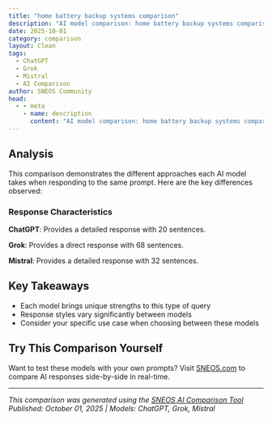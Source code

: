 ```yaml
---
title: "home battery backup systems comparison"
description: "AI model comparison: home battery backup systems comparison..."
date: 2025-10-01
category: comparison
layout: Clean
tags:
  - ChatGPT
  - Grok
  - Mistral
  - AI Comparison
author: SNEOS Community
head:
  - - meta
    - name: description
      content: "AI model comparison: home battery backup systems comparison..."
---
```


<ChatComparison
  title="home battery backup systems comparison"
  prompt="home battery backup systems comparison"
  :responses='{
    "ChatGPT": "Sure! Here\u2019s a comparison of popular home battery backup systems as of 2024, focusing on key factors such as capacity, power output, scalability, chemistry, warranty, and price. This will help you choose the best option for your needs.\n\n| Brand \u0026 Model          | Battery Capacity (kWh) | Power Output (kW) | Chemistry          | Scalability              | Warranty          | Approximate Price*          | Key Features                                     |\n|-----------------------|-----------------------|-------------------|--------------------|--------------------------|-------------------|-----------------------------|-------------------------------------------------|\n| Tesla Powerwall 3      | 13.5                  | 5                 | Lithium-ion (NMC)  | Up to 10 Powerwalls       | 10 years or ~70% capacity | $11,000 - $13,000 installed | Integrated inverter, backup \u0026 load shifting, app monitoring |\n| LG Chem RESU Prime 10H | 9.8                   | 5                 | Lithium-ion (NMC)  | Can connect multiple units | 10 years          | $8,000 - $10,000 (battery only) | Compact, high energy density, requires compatible inverter |\n| Generac PWRcell       | Modular (3.6 - 18 kWh)| 7.6               | Lithium-ion (LFP)  | Highly modular            | 10 years          | $13,000 - $20,000 installed | Integrated inverter system, high power, good for whole home backup |\n| sonnen ecoLinx        | 10                    | 4                 | Lithium-ion (LFP)  | Modular up to 20 kWh      | 10 years          | $15,000 - $20,000 installed | Smart energy management, grid-interactive, premium brand |\n| Enphase Encharge 10   | 10                    | 3.84              | Lithium iron phosphate (LFP) | Stackable              | 10 years          | $9,000 - $12,000 (battery)  | Integrated microinverters, easy expansion, monitoring via app |\n| Blue Planet Energy Blue Ion 2.0 | 10 - 20            | 5                 | Lithium iron phosphate (LFP) | Modular                  | 10 years          | $14,000 - $18,000 installed | Designed for long-life and safety, off-grid ready            |\n\n*Prices are approximate and vary by location, installation complexity, and incentives.\n\n### Things to Consider when Choosing a Home Battery Backup:\n\n- **Capacity:** How much energy do you want to store? Larger capacity means longer backup times.\n- **Power Output:** Maximum continuous and peak load power \u2013 important if you want to run many appliances.\n- **Chemistry:** LFP (Lithium Iron Phosphate) is safer and has longer lifespan; NMC has higher energy density.\n- **Scalability:** Whether you can add more battery units later.\n- **Warranty \u0026 Degradation:** How long the battery warranty lasts and expected capacity after warranty.\n- **Inverter Integration:** Some systems include inverters; others require separate purchase.\n- **Installation Cost:** Varies significantly depending on system complexity.\n- **Smart Features:** Some batteries have built-in energy management and smart home integration.\n\nIf you provide more details about your energy needs, budget, or existing solar setup, I can help refine recommendations!",
    "Grok": "Home battery backup systems are becoming increasingly popular for energy storage, providing backup power during outages, optimizing solar energy usage, and reducing reliance on the grid. Below is a comparison of some of the most popular home battery backup systems based on key factors such as capacity, power output, efficiency, cost, and features.\n\n---\n\n### Key Factors to Consider\n1. **Capacity (kWh):** How much energy the battery can store. Higher capacity means more energy for longer periods.\n2. **Power Output (kW):** How much power the system can deliver at once. Higher power output supports more devices simultaneously.\n3. **Round-Trip Efficiency:** The percentage of energy retained after charging and discharging (higher is better).\n4. **Lifespan/Warranty:** How long the battery lasts (often measured in cycles or years) and what the warranty covers.\n5. **Cost:** Upfront price, including installation, and cost per kWh of storage.\n6. **Compatibility:** Works with solar panels, inverters, or specific grid setups.\n7. **Features:** Smart energy management, app control, scalability (adding more batteries), etc.\n\n---\n\n### Comparison of Popular Home Battery Backup Systems (2023 Data)\n\n#### 1. Tesla Powerwall 2\n- **Capacity:** 13.5 kWh (usable)\n- **Power Output:** 5 kW continuous, 7 kW peak\n- **Round-Trip Efficiency:** ~90%\n- **Lifespan/Warranty:** 10 years or unlimited cycles for solar self-consumption\n- **Cost:** ~$11,500 (including installation; varies by region)\n- **Compatibility:** Designed for Tesla solar systems but works with others via compatible inverters\n- **Features:**\n  - Seamless integration with Tesla app for monitoring and control\n  - Built-in inverter\n  - Scalable (up to 10 units)\n  - Storm Watch (pre-charges during bad weather forecasts)\n- **Pros:** Reliable, widely available, good app interface\n- **Cons:** Expensive, limited power output for high-demand homes\n\n#### 2. LG Chem RESU\n- **Capacity:** 9.8 kWh (usable, for RESU10H model; other sizes available)\n- **Power Output:** 5 kW continuous, 7 kW peak\n- **Round-Trip Efficiency:** ~90%\n- **Lifespan/Warranty:** 10 years or 60% capacity retention\n- **Cost:** ~$9,000\u2013$10,000 (including installation)\n- **Compatibility:** Works with many inverters (e.g., SolarEdge, SMA)\n- **Features:**\n  - Compact design, lightweight\n  - Modular options (different sizes available)\n- **Pros:** Affordable for capacity, good compatibility with third-party systems\n- **Cons:** No built-in inverter, shorter warranty terms compared to some competitors\n\n#### 3. Enphase Encharge\n- **Capacity:** 3.5 kWh (Encharge 3) or 10.5 kWh (Encharge 10) per unit\n- **Power Output:** 1.28 kW continuous per 3.5 kWh unit (scales with multiple units)\n- **Round-Trip Efficiency:** ~89%\n- **Lifespan/Warranty:** 10 years or 4,000 cycles\n- **Cost:** ~$7,000 for 3.5 kWh unit; ~$18,000 for 10.5 kWh (including installation)\n- **Compatibility:** Designed for Enphase solar systems\n- **Features:**\n  - Microinverter-based system for high reliability\n  - Scalable with multiple units\n  - App for monitoring and control\n- **Pros:** Modular design, excellent for Enphase solar users\n- **Cons:** Expensive per kWh, lower power output compared to competitors\n\n#### 4. Generac PWRcell\n- **Capacity:** 9\u201318 kWh (modular, depending on configuration)\n- **Power Output:** 3.4\u20137.6 kW continuous (depends on inverter and battery setup)\n- **Round-Trip Efficiency:** ~86.5%\n- **Lifespan/Warranty:** 10 years or 7.6 MWh of throughput per module\n- **Cost:** ~$10,000\u2013$14,000 for 9 kWh system (including installation)\n- **Compatibility:** Works best with Generac solar inverters\n- **Features:**\n  - Scalable (add more battery modules)\n  - Can power larger loads with higher configurations\n  - Smart energy management\n- **Pros:** Flexible capacity and power options, good for larger homes\n- **Cons:** Lower efficiency, bulkier design\n\n#### 5. Sonnen Eco\n- **Capacity:** 5\u201320 kWh (configurable in 2.5 kWh increments)\n- **Power Output:** 3\u20138 kW (depending on model)\n- **Round-Trip Efficiency:** ~81.6%\n- **Lifespan/Warranty:** 10 years or 10,000 cycles\n- **Cost:** ~$10,000 for 5 kWh; higher capacities cost more\n- **Compatibility:** Works with most solar inverters\n- **Features:**\n  - Focus on energy independence (can operate off-grid)\n  - Intelligent energy management software\n  - Scalable\n- **Pros:** Long warranty, customizable capacity\n- **Cons:** Lower efficiency, higher cost per kWh\n\n---\n\n### Comparison Table\n\n| Brand            | Capacity (kWh) | Power Output (kW) | Efficiency | Warranty         | Cost (Approx.)      | Scalable? | Best For                     |\n|------------------|----------------|-------------------|------------|------------------|---------------------|-----------|------------------------------|\n| Tesla Powerwall 2| 13.5           | 5 (7 peak)        | 90%        | 10 years         | $11,500            | Yes       | Solar \u002B grid backup          |\n| LG Chem RESU     | 9.8            | 5 (7 peak)        | 90%        | 10 years (60%)   | $9,000\u2013$10,000     | No        | Budget-conscious solar users |\n| Enphase Encharge | 3.5\u201310.5       | 1.28\u20133.84         | 89%        | 10 years/4,000   | $7,000\u2013$18,000     | Yes       | Enphase solar owners         |\n| Generac PWRcell  | 9\u201318           | 3.4\u20137.6           | 86.5%      | 10 years/7.6 MWh | $10,000\u2013$14,000    | Yes       | Larger homes, high demand    |\n| Sonnen Eco       | 5\u201320           | 3\u20138               | 81.6%      | 10 years/10,000  | $10,000\u002B           | Yes       | Off-grid, energy independence|\n\n---\n\n### Choosing the Right System\n- **Budget-Conscious:** LG Chem RESU offers good value per kWh.\n- **High Power Needs:** Generac PWRcell or Tesla Powerwall 2 can handle larger loads.\n- **Solar Integration:** Tesla Powerwall or Enphase Encharge if you have a matching solar setup.\n- **Scalability:** Sonnen Eco or Generac PWRcell for future expansion.\n- **Off-Grid Focus:** Sonnen Eco excels in energy independence setups.\n\n---\n\n### Additional Considerations\n- **Installation Costs:** Vary by region and complexity (e.g., $1,000\u2013$3,000 on top of battery cost).\n- **Incentives:** Look for federal tax credits (e.g., 30% ITC in the US for solar\u002Bbattery systems under the Inflation Reduction Act) or local rebates.\n- **Backup Needs:** Assess how much power you need during outages (e.g., critical loads like fridge, lights, or whole-home backup).\n- **Local Regulations:** Some areas have restrictions on battery installations or grid interconnection.\n\nWould you like a deeper dive into a specific brand or help calculating your energy needs for a backup system?",
    "Mistral": "Home battery backup systems are becoming increasingly popular for storing excess energy generated by solar panels or for providing backup power during outages. Here\u0027s a comparison of some popular home battery backup systems:\n\n### 1. **Tesla Powerwall**\n- **Capacity**: 13.5 kWh\n- **Power Output**: 5 kW continuous, 7 kW peak\n- **Efficiency**: 90% round-trip efficiency\n- **Warranty**: 10 years\n- **Features**: Integrated inverter, app monitoring, compatible with solar panels\n- **Pros**: High capacity, sleek design, strong brand reputation\n- **Cons**: Higher cost, limited to Tesla ecosystem\n\n### 2. **LG Chem RESU**\n- **Capacity**: Various models ranging from 3.3 kWh to 16 kWh\n- **Power Output**: Varies by model, typically 5 kW continuous\n- **Efficiency**: 90% round-trip efficiency\n- **Warranty**: 10 years\n- **Features**: Modular design, compatible with various inverters, app monitoring\n- **Pros**: Flexible capacity options, good efficiency, reliable brand\n- **Cons**: Requires separate inverter, installation can be complex\n\n### 3. **Sonnen eco**\n- **Capacity**: 5 kWh to 20 kWh\n- **Power Output**: 3 kW to 8 kW continuous\n- **Efficiency**: 90% round-trip efficiency\n- **Warranty**: 10 years\n- **Features**: Integrated inverter, smart energy management, app monitoring\n- **Pros**: High capacity options, smart grid capabilities, strong brand reputation\n- **Cons**: Higher cost, installation can be complex\n\n### 4. **Enphase Encharge**\n- **Capacity**: 3.36 kWh to 10.08 kWh\n- **Power Output**: 1.28 kW to 3.84 kW continuous\n- **Efficiency**: 96% round-trip efficiency\n- **Warranty**: 10 years\n- **Features**: Modular design, integrated inverter, app monitoring\n- **Pros**: High efficiency, modular and scalable, easy installation\n- **Cons**: Lower capacity compared to some competitors, limited power output\n\n### 5. **Generac PWRcell**\n- **Capacity**: 8.6 kWh to 17.1 kWh\n- **Power Output**: 6.7 kW continuous\n- **Efficiency**: 90% round-trip efficiency\n- **Warranty**: 10 years\n- **Features**: Integrated inverter, app monitoring, compatible with solar panels\n- **Pros**: High capacity, strong brand reputation, good efficiency\n- **Cons**: Higher cost, installation can be complex\n\n### 6. **Panasonic EverVolt**\n- **Capacity**: 5.5 kWh to 17.1 kWh\n- **Power Output**: 5 kW continuous\n- **Efficiency**: 90% round-trip efficiency\n- **Warranty**: 10 years\n- **Features**: Modular design, integrated inverter, app monitoring\n- **Pros**: Flexible capacity options, good efficiency, reliable brand\n- **Cons**: Requires separate inverter, installation can be complex\n\n### Key Considerations:\n1. **Capacity**: Ensure the battery has enough capacity to meet your energy needs.\n2. **Power Output**: Check if the battery can provide enough power for your appliances.\n3. **Efficiency**: Higher efficiency means more energy is stored and retrieved.\n4. **Warranty**: A longer warranty provides peace of mind.\n5. **Compatibility**: Ensure the battery is compatible with your solar panels and inverter.\n6. **Cost**: Consider the upfront cost and potential long-term savings.\n\n### Conclusion:\nChoosing the right home battery backup system depends on your specific needs, budget, and existing infrastructure. Each of the systems mentioned has its strengths and weaknesses, so it\u0027s important to weigh these factors carefully before making a decision."
  }'
  published-date="17:25"
/>

## Analysis

This comparison demonstrates the different approaches each AI model takes when responding to the same prompt. Here are the key differences observed:

### Response Characteristics

**ChatGPT**: Provides a detailed response with 20 sentences. 

**Grok**: Provides a direct response with 68 sentences. 

**Mistral**: Provides a detailed response with 32 sentences. 

## Key Takeaways

- Each model brings unique strengths to this type of query
- Response styles vary significantly between models
- Consider your specific use case when choosing between these models

## Try This Comparison Yourself

Want to test these models with your own prompts? Visit [SNEOS.com](https://sneos.com) to compare AI responses side-by-side in real-time.

---

*This comparison was generated using the [SNEOS AI Comparison Tool](https://sneos.com)*
*Published: October 01, 2025 | Models: ChatGPT, Grok, Mistral*
